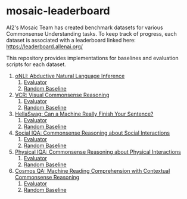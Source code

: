 # mosaic-leaderboard

AI2's Mosaic Team has created benchmark datasets for various Commonsense Understanding tasks. To keep track of progress, each dataset is associated with a leaderboard linked here: https://leaderboard.allenai.org/

This repository provides implementations for baselines and evaluation scripts for each dataset. 

1. [αNLI: Abductive Natural Language Inference](https://github.com/allenai/mosaic-leaderboard/tree/master/anli)
    1. [Evaluator](https://github.com/allenai/mosaic-leaderboard/tree/master/anli/evaluator)
    1. [Random Baseline](https://github.com/allenai/mosaic-leaderboard/tree/master/anli/baselines/random-baseline)
1. [VCR: Visual Commonsense Reasoning](https://github.com/allenai/mosaic-leaderboard/tree/master/vcr)
    1. [Evaluator](https://github.com/allenai/mosaic-leaderboard/tree/master/vcr/evaluator)
    1. [Random Baseline](https://github.com/allenai/mosaic-leaderboard/tree/master/vcr/baselines/random-baseline)
1. [HellaSwag: Can a Machine Really Finish Your Sentence?](https://github.com/allenai/mosaic-leaderboard/tree/master/hellaswag)
    1. [Evaluator](https://github.com/allenai/mosaic-leaderboard/tree/master/hellaswag/evaluator)
    1. [Random Baseline](https://github.com/allenai/mosaic-leaderboard/tree/master/hellaswag/random-baseline)
1. [Social IQA: Commonsense Reasoning about Social Interactions](https://github.com/allenai/mosaic-leaderboard/tree/master/socialiqa)
    1. [Evaluator](https://github.com/allenai/mosaic-leaderboard/tree/master/socialiqa/evaluator)
    1. [Random Baseline](https://github.com/allenai/mosaic-leaderboard/tree/master/socialiqa/random-baseline)
1. [Physical IQA: Commonsense Reasoning about Physical Interactions](https://github.com/allenai/mosaic-leaderboard/tree/master/physicaliqa)
    1. [Evaluator](https://github.com/allenai/mosaic-leaderboard/tree/master/physicaliqa/evaluator)
    1. [Random Baseline](https://github.com/allenai/mosaic-leaderboard/tree/master/physicaliqa/random-baseline)
1. [Cosmos QA: Machine Reading Comprehension with Contextual Commonsense Reasoning](https://github.com/allenai/mosaic-leaderboard/tree/master/cosmosqa)
    1. [Evaluator](https://github.com/allenai/mosaic-leaderboard/tree/master/cosmosqa/evaluator)
    1. [Random Baseline](https://github.com/allenai/mosaic-leaderboard/tree/master/cosmosqa/random-baseline)

